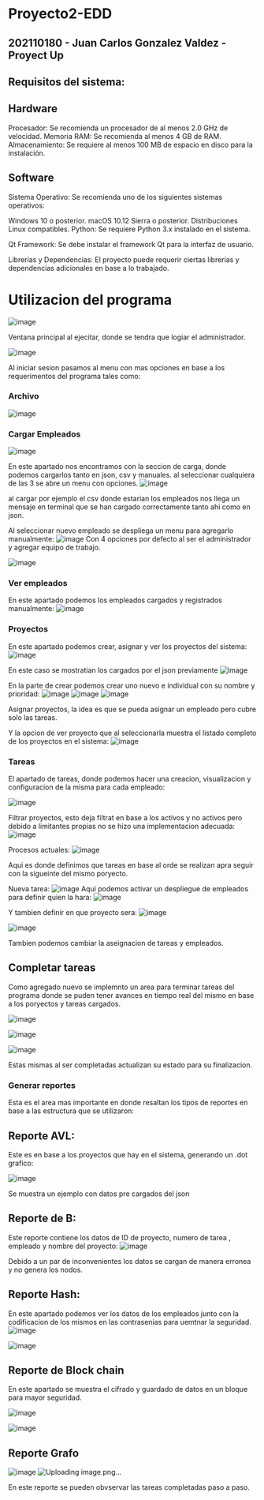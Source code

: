 # Proyecto2-EDD

## 202110180 - Juan Carlos Gonzalez Valdez - Proyect Up
## Requisitos del sistema:

## Hardware

Procesador: Se recomienda un procesador de al menos 2.0 GHz de velocidad.
Memoria RAM: Se recomienda al menos 4 GB de RAM.
Almacenamiento: Se requiere al menos 100 MB de espacio en disco para la instalación.

## Software

Sistema Operativo: Se recomienda uno de los siguientes sistemas operativos:

Windows 10 o posterior.
macOS 10.12 Sierra o posterior.
Distribuciones Linux compatibles.
Python: Se requiere Python 3.x instalado en el sistema.

Qt Framework: Se debe instalar el framework Qt para la interfaz de usuario.

Librerías y Dependencias: El proyecto puede requerir ciertas librerías y dependencias adicionales en base a lo trabajado.


# Utilizacion del programa

![image](https://github.com/Larryking-8-6/Proyecto2-EDD/assets/125839529/42d4bd69-4f33-40fd-8e8c-fd482b461c74)

Ventana principal al ejecitar, donde se tendra que logiar el administrador.

![image](https://github.com/Larryking-8-6/Proyecto2-EDD/assets/125839529/d0dbe2e0-79d5-46ee-9874-24204975b6c0)

Al iniciar sesion pasamos al menu con mas opciones en base a los requerimentos del programa tales como:

### Archivo
![image](https://github.com/Larryking-8-6/Proyecto2-EDD/assets/125839529/89dc6af5-34eb-479b-bca6-96cc89d8d62c)


### Cargar Empleados
![image](https://github.com/Larryking-8-6/Proyecto2-EDD/assets/125839529/7204e18b-f4ff-4992-af12-e4f7bc1e9794)

En este apartado nos encontramos con la seccion de carga, donde podemos cargarlos tanto en json, csv y manuales. al seleccionar cualquiera de las 3 se abre un menu con opciones.
![image](https://github.com/Larryking-8-6/Proyecto2-EDD/assets/125839529/74225c36-c10d-480a-905c-5ed8279c5549)

al cargar por ejemplo el csv donde estarian los empleados nos llega un mensaje en terminal que se han cargado correctamente tanto ahi como en json.

Al seleccionar nuevo empleado se despliega un menu para agregarlo manualmente:
![image](https://github.com/Larryking-8-6/Proyecto2-EDD/assets/125839529/9ff20594-f4cd-4c26-b079-e43ed26618db)
Con 4 opciones por defecto al ser el administrador y agregar equipo de trabajo.

![image](https://github.com/Larryking-8-6/Proyecto2-EDD/assets/125839529/bc57ad03-9d7d-4887-8778-7f40bf80dfbd)

### Ver empleados

En este apartado podemos los empleados cargados y registrados manualmente:
![image](https://github.com/Larryking-8-6/Proyecto2-EDD/assets/125839529/a8ead9f9-415e-4551-a242-7f916077654e)

### Proyectos

En este apartado podemos crear, asignar y ver los proyectos del sistema:
![image](https://github.com/Larryking-8-6/Proyecto2-EDD/assets/125839529/6cd69476-c194-4221-9190-fe23878a5523)

En este caso se mostratian los cargados por el json previamente
![image](https://github.com/Larryking-8-6/Proyecto2-EDD/assets/125839529/93f783f3-b79b-4f94-ab96-34ac96c9a2ce)

En la parte de crear podemos crear uno nuevo e individual con su nombre y prioridad:
![image](https://github.com/Larryking-8-6/Proyecto2-EDD/assets/125839529/b4366dbf-a306-4c84-94d6-ce98e6ae737d)
![image](https://github.com/Larryking-8-6/Proyecto2-EDD/assets/125839529/b6843f44-9e88-442a-ab88-e1badfdeae9b)
![image](https://github.com/Larryking-8-6/Proyecto2-EDD/assets/125839529/34d63023-c717-4993-b36e-6bb3f85711d9)

Asignar proyectos, la idea es que se pueda asignar un empleado pero cubre solo las tareas.

Y la opcion de ver proyecto que al seleccionarla muestra el listado completo de los proyectos en el sistema:
![image](https://github.com/Larryking-8-6/Proyecto2-EDD/assets/125839529/ba9dc97a-3476-4485-9db9-680f58076f1e)

### Tareas

El apartado de tareas, donde podemos hacer una creacion, visualizacion y configuracion de la misma para cada empleado:

![image](https://github.com/Larryking-8-6/Proyecto2-EDD/assets/125839529/2a202e08-8031-4269-a8b8-b37e1b4ccfc6)

Filtrar proyectos, esto deja filtrat en base a los activos y no activos pero debido a limitantes propias no se hizo una implementacion adecuada:
![image](https://github.com/Larryking-8-6/Proyecto2-EDD/assets/125839529/5dacad7b-916e-4f50-b5ab-4a1a39cdb3a3)


Procesos actuales:
![image](https://github.com/Larryking-8-6/EDD_P3_202110180/assets/125839529/e9548640-a15e-41e8-a0af-ec3eb436f87a)

Aqui es donde definimos que tareas en base al orde se realizan apra seguir con la sigueinte del mismo poryecto.

Nueva tarea:
![image](https://github.com/Larryking-8-6/Proyecto2-EDD/assets/125839529/3e2280a9-2904-47f0-9f80-b596634d95be)
Aqui podemos activar un despliegue de empleados para definir quien la hara:
![image](https://github.com/Larryking-8-6/Proyecto2-EDD/assets/125839529/6bf6f327-60ed-43f3-9f97-823761a20599)

Y tambien definir en que proyecto sera:
![image](https://github.com/Larryking-8-6/Proyecto2-EDD/assets/125839529/074ec3ee-acec-4758-8b8e-0d958e1d73af)

![image](https://github.com/Larryking-8-6/Proyecto2-EDD/assets/125839529/a7d999fc-c8ab-4809-bbec-d09ae1b87162)

Tambien podemos cambiar la aseignacion de tareas y empleados.

## Completar tareas

Como agregado nuevo se implemnto un area para terminar tareas del programa donde se puden tener avances en tiempo real del mismo en base a los poryectos y tareas cargados.

![image](https://github.com/Larryking-8-6/EDD_P3_202110180/assets/125839529/48a6d399-5f75-44d3-b373-285a24ab2641)

![image](https://github.com/Larryking-8-6/EDD_P3_202110180/assets/125839529/c4017c56-361b-43ea-9b5a-740e651ea08b)

![image](https://github.com/Larryking-8-6/EDD_P3_202110180/assets/125839529/f7839efc-f0ed-4d0e-84cd-c3b374f50e50)

Estas mismas al ser completadas actualizan su estado para su finalizacion.

### Generar reportes

Esta es el area mas importante en donde resaltan los tipos de reportes en base a las estructura que se utilizaron:

## Reporte AVL:
Este es en base a los proyectos que hay en el sistema, generando un .dot grafico:

![image](https://github.com/Larryking-8-6/Proyecto2-EDD/assets/125839529/a46afb40-9672-4840-a60f-83da0dc2fa3f)

Se muestra un ejemplo con datos pre cargados del json

## Reporte de B:
Este reporte contiene los datos de ID de proyecto, numero de tarea , empleado y nombre del proyecto:
![image](https://github.com/Larryking-8-6/Proyecto2-EDD/assets/125839529/9d44d2cf-8141-46dc-b714-f63ce6448655)

Debido a un par de inconvenientes los datos se cargan de manera erronea y no genera los nodos.

## Reporte Hash:

En este apartado podemos ver los datos de los empleados junto con la codificacion de los mismos en las contrasenias para uemtnar la seguridad.
![image](https://github.com/Larryking-8-6/EDD_P3_202110180/assets/125839529/85cb6589-701b-4104-95e1-f9f0a820450f)

![image](https://github.com/Larryking-8-6/EDD_P3_202110180/assets/125839529/d42ff542-ac9a-479b-9a00-2d5829af77c1)

## Reporte de Block chain

En este apartado se muestra el cifrado y guardado de datos en un bloque para mayor seguridad.

![image](https://github.com/Larryking-8-6/EDD_P3_202110180/assets/125839529/35d47dc6-0abf-4f06-a431-830d7fe30854)

![image](https://github.com/Larryking-8-6/EDD_P3_202110180/assets/125839529/af48d798-c4fb-47a9-ad93-14dd88dff6d0)


## Reporte Grafo
![image](https://github.com/Larryking-8-6/EDD_P3_202110180/assets/125839529/ebda365e-42d4-4b48-9a4e-a2464f42319f)
![Uploading image.png…]()


En este reporte se pueden obvservar las tareas completadas paso a paso.

